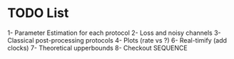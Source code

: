 # TODO List
1- Parameter Estimation for each protocol
2- Loss and noisy channels
3- Classical post-processing protocols
4- Plots (rate vs ?)
6- Real-timify (add clocks)
7- Theoretical upperbounds
8- Checkout SEQUENCE